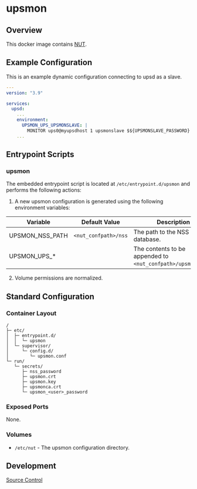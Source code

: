 # upsmon

## Overview

This docker image contains [NUT](https://networkupstools.org/).

## Example Configuration
This is an example dynamic configuration connecting to upsd as a slave.

```yaml
---
version: "3.9"

services:
  upsd:
    ...
    environment:
      UPSMON_UPS_UPSMONSLAVE: |
        MONITOR ups0@myupsdhost 1 upsmonslave $${UPSMONSLAVE_PASSWORD} slave
    ...
```

## Entrypoint Scripts

### upsmon

The embedded entrypoint script is located at `/etc/entrypoint.d/upsmon` and performs the following actions:

1. A new upsmon configuration is generated using the following environment variables:

 | Variable | Default Value | Description |
 | -------- | ------------- | ----------- |
 | UPSMON_NSS_PATH | `<nut_confpath>/nss` | The path to the NSS database. |
 | UPSMON_UPS_* | | The contents to be appended to `<nut_confpath>/upsmon.conf`. |

2. Volume permissions are normalized.

## Standard Configuration

### Container Layout

```
/
├─ etc/
│  ├─ entrypoint.d/
│  │  └─ upsmon
│  └─ supervisor/
│     └─ config.d/
│        └─ upsmon.conf
└─ run/
   └─ secrets/
      ├─ nss_password
      ├─ upsmon.crt
      ├─ upsmon.key
      ├─ upsmonca.crt
      └─ upsmon_<user>_password
```

### Exposed Ports

None.

### Volumes

* `/etc/nut` - The upsmon configuration directory.

## Development

[Source Control](https://github.com/crashvb/upsmon-docker)

